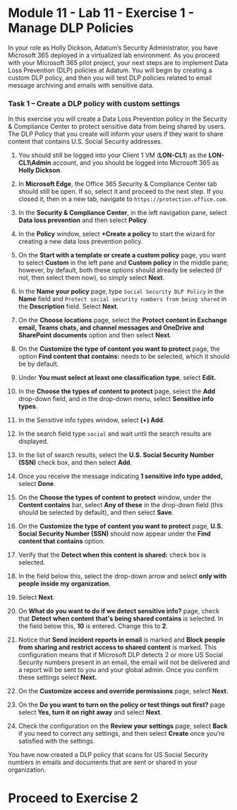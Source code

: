 # Module 11 - Lab 11 - Exercise 1 - Manage DLP Policies  


In your role as Holly Dickson, Adatum’s Security Administrator, you have Microsoft 365 deployed in a virtualized lab environment. As you proceed with your Microsoft 365 pilot project, your next steps are to implement Data Loss Prevention (DLP) policies at Adatum. You will begin by creating a custom DLP policy, and then you will test DLP policies related to email message archiving and emails with sensitive data. 

### Task 1 – Create a DLP policy with custom settings

In this exercise you will create a Data Loss Prevention policy in the Security & Compliance Center to protect sensitive data from being shared by users. The DLP Policy that you create will inform your users if they want to share content that contains U.S. Social Security addresses.

1. You should still be logged into your Client 1 VM (**LON-CL1**) as the **LON-CL1\Admin** account, and you should be logged into Microsoft 365 as **Holly Dickson**. 

2. In **Microsoft Edge**, the Office 365 Security & Compliance Center tab should still be open. If so, select it and proceed to the next step. If you closed it, then in a new tab, navigate to `https://protection.office.com`.

3. In the **Security &amp; Compliance Center**, in the left navigation pane, select **Data loss prevention** and then select **Policy**.

4. In the **Policy** window, select **+Create a policy** to start the wizard for creating a new data loss prevention policy.

5. On the **Start with a template or create a custom policy** page, you want to select **Custom** in the left pane and **Custom policy** in the middle pane; however, by default, both these options should already be selected (if not, then select them now), so simply select **Next**.

6. In the **Name your policy** page, type `Social Security DLP Policy` in the **Name** field and `Protect social security numbers from being shared` in the **Description** field. Select **Next**.

7. On the **Choose locations** page, select the **Protect content in Exchange email, Teams chats, and channel messages and OneDrive and SharePoint documents** option and then select **Next**.

8. On the **Customize the type of content you want to protect** page, the option **Find content that contains:** needs to be selected, which it should be by default.

9. Under **You must select at least one classification type**, select **Edit.**

10. In the **Choose the types of content to protect** page, select the **Add** drop-down field, and in the drop-down menu, select **Sensitive info types**.

11. In the Sensitive info types window, select **(+) Add**.

12. In the search field type `social` and wait until the search results are displayed.

13. In the list of search results, select the **U.S. Social Security Number (SSN)** check box, and then select **Add**.

14. Once you receive the message indicating **1 sensitive info type added,** select **Done**.

15. On the **Choose the types of content to protect** window, under the **Content contains** bar, select **Any of these** in the drop-down field (this should be selected by default), and then select **Save**.

16. On the **Customize the type of content you want to protect** page, **U.S. Social Security Number (SSN)** should now appear under the **Find content that contains** option.

17. Verify that the **Detect when this content is shared:** check box is selected.

18. In the field below this, select the drop-down arrow and select **only with people inside my organization**.

19. Select **Next**.

20. On **What do you want to do if we detect sensitive info?** page, check that **Detect when content that's being shared contains** is selected. In the field below this, **10** is entered. Change this to **2**. 

21. Notice that **Send incident reports in email** is marked and **Block people from sharing and restrict access to shared content** is marked.  This configuration means that if Microsoft DLP detects 2 or more US Social Security numbers present in an email, the email will not be delivered and a report will be sent to you and your global admin.  Once you confirm these settings select **Next.**

21. On the **Customize access and override permissions** page, select **Next**.

22. On the **Do you want to turn on the policy or test things out first?** page select **Yes, turn it on right away** and select **Next**.

22. Check the configuration on the **Review your settings** page, select **Back** if you need to correct any settings, and then select **Create** once you’re satisfied with the settings.

You have now created a DLP policy that scans for US Social Security numbers in emails and documents that are sent or shared in your organization.


# Proceed to Exercise 2 
